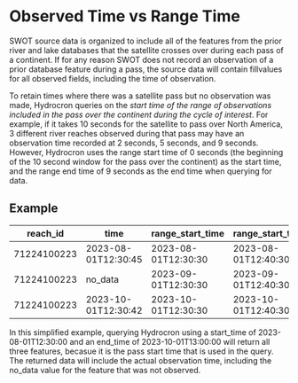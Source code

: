 # Observed Time vs Range Time

SWOT source data is organized to include all of the features from the prior river and lake databases that the satellite crosses over during each pass of a continent.
If for any reason SWOT does not record an observation of a prior database feature during a pass, the source data will contain fillvalues for all observed fields, including the time of observation.

To retain times where there was a satellite pass but no observation was made, Hydrocron queries on the *start time of the range of observations included in the pass over the continent during the cycle of interest*. For example, if it takes 10 seconds for the satellite to pass over North America, 3 different river reaches observed during that pass may have an observation time recorded at 2 seconds, 5 seconds, and 9 seconds. However, Hydrocron uses the range start time of 0 seconds (the beginning of the 10 second window for the pass over the continent) as the start time, and the range end time of 9 seconds as the end time when querying for data.

## Example

| reach_id    |  time               | range_start_time    | range_start_time    | wse           | ... |
|-------------|---------------------|---------------------|---------------------|---------------|-----|
| 71224100223 | 2023-08-01T12:30:45 |2023-08-01T12:30:30  |2023-08-01T12:40:30  | 316.8713      |     |
| 71224100223 | no_data             |2023-09-01T12:30:30  |2023-09-01T12:40:30  | -99999999.0000|     |
| 71224100223 | 2023-10-01T12:30:42 |2023-10-01T12:30:30  |2023-10-01T12:40:30  | 286.2983      |     |

In this simplified example, querying Hydrocron using a start_time of 2023-08-01T12:30:00 and an end_time of 2023-10-01T13:00:00 will return all three features, becasue it is the pass start time that is used in the query. The returned data will include the actual observation time, including the no_data value for the feature that was not observed.
